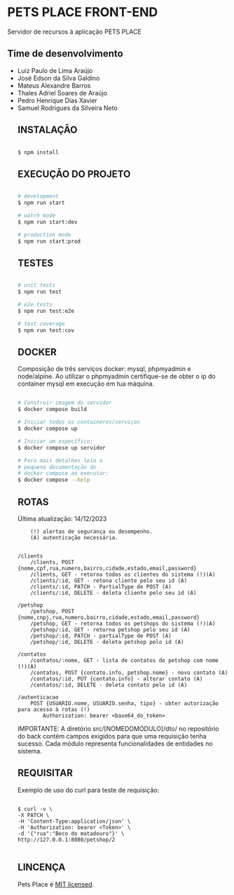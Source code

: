 # PETS PLACE FRONT-END

Servidor de recursos à aplicação PETS PLACE

## Time de desenvolvimento

<ul>
    <li> Luiz Paulo de Lima Araújo </li>
    <li> José Edson da Silva Galdino </li>
    <li> Mateus Alexandre Barros </li>
    <li> Thales Adriel Soares de Araújo </li>
    <li> Pedro Henrique Dias Xavier </li>
    <li> Samuel Rodrigues da Silveira Neto </li>
</u>

## INSTALAÇÃO

```bash

$ npm install

```

## EXECUÇÃO DO PROJETO

```bash

# development
$ npm run start

# watch mode
$ npm run start:dev

# production mode
$ npm run start:prod

```

## TESTES

```bash

# unit tests
$ npm run test

# e2e tests
$ npm run test:e2e

# test coverage
$ npm run test:cov

```

## DOCKER

Composição de três serviços docker: mysql, phpmyadmin e node/alpine.
Ao utilizar o phpmyadmin certifique-se de obter o
ip do container mysql em execução em tua máquina.

```bash

# Construir imagem do servidor
$ docker compose build

# Iniciar todos os containeres/serviços
$ docker compose up

# Iniciar um específico:
$ docker compose up servidor

# Para mais detalhes leia a
# pequena documentação do
# docker compose ao executar:
$ docker compose --help

```

## ROTAS
Última atualização: 14/12/2023

``` Informações únicas para cada usuário: nome, cpf, email
    (!) alertas de segurança ou desempenho.
    (A) autenticação necessária.


/clients
    /clients, POST {nome,cpf,rua,numero,bairro,cidade,estado,email,password}
    /clients, GET - retorna todos os clientes do sistema (!)(A)
    /clients/:id, GET - retona cliente pelo seu id (A)
    /clients/:id, PATCH - PartialType de POST (A)
    /clients/:id, DELETE - deleta cliente pelo seu id (A)

/petshop
    /petshop, POST {nome,cnpj,rua,numero,bairro,cidade,estado,email,password}
    /petshop, GET - retorna todos os petshops do sistema (!)(A)
    /petshop/:id, GET - retorna petshop pelo seu id (A)
    /petshop/:id, PATCH - partialType de POST (A)
    /petshop/:id, DELETE - deleta petshop pelo id (A)

/contatos
    /contatos/:nome, GET - lista de contatos do petshop com nome (!)(A)
    /contatos, POST {contato.info, petshop.nome} - novo contato (A)
    /contatos/:id, PUT {contato.info} - alterar contato (A)
    /contatos/:id, DELETE - deleta contato pelo id (A)

/autenticacao
    POST {USUARIO.nome, USUARIO.senha, tipo} - obter autorização para acesso à rotas (!)
        Authorization: bearer <base64_do_token>

```

IMPORTANTE: A diretório src/[NOMEDOMÓDULO]/dto/ no repositório
do back contém campos exigidos para que uma requisição tenha sucesso.
Cada módulo representa funcionalidades de entidades no sistema.

## REQUISITAR

Exemplo de uso do curl para teste de requisição:

```

$ curl -v \
-X PATCH \
-H 'Content-Type:application/json' \
-H 'Authorization: bearer <Token>' \
-d '{"rua":"Beco do matadouro"}' \
http://127.0.0.1:8080/petshop/2


```

## LINCENÇA

  Pets Place é [MIT licensed](https://github.com/nestjs/nest/blob/master/LICENSE).
